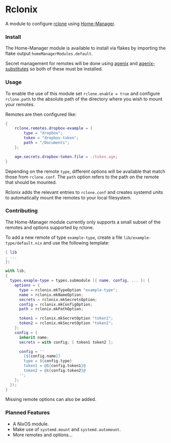 # Rclonix

A module to configure [rclone](https://rclone.org/) using [Home-Manager](https://github.com/nix-community/home-manager).

### Install

The Home-Manager module is available to install via flakes by importing the flake output `homeManagerModules.default`.

Secret management for remotes will be done using [agenix](https://github.com/ryantm/agenix) and [agenix-substitutes](https://github.com/elliott-farrall/agenix-substitutes) so both of these must be installed.

### Usage

To enable the use of this module set `rclone.enable = true` and configure `rclone.path` to the absolute path of the directory where you wish to mount your remotes.

Remotes are then configured like:
```nix
{
    rclone.remotes.dropbox-example = {
        type = "dropbox";
        token = "dropbox-token";
        path = "/Documents";
    };

    age.secrets.dropbox-token.file = ./token.age;
}
```
Depending on the remote `type`, different options will be available that match those from `rclone.conf`. The `path` option refers to the path on the remote that should be mounted.

Rclonix adds the relevant entries to `rclone.conf` and creates systemd units to automatically mount the remotes to your local filesystem.

### Contributing

The Home-Manager module currently only supports a small subset of the remotes and options supported by rclone.

To add a new remote of type `example-type`, create a file `lib/example-type/default.nix` and use the following template:
```nix
{ lib
, ...
}:

with lib;
{
  types.exaple-type = types.submodule ({ name, config, ... }: {
    options = {
      type = rclonix.mkTypeOption "example-type";
      name = rclonix.mkNameOption;
      secrets = rclonix.mkSecretsOption;
      config = rclonix.mkConfigOption;
      path = rclonix.mkPathOption;

      token1 = rclonix.mkSecretOption "token1";
      token2 = rclonix.mkSecretOption "token2";
    };
    config = {
      inherit name;
      secrets = with config; [ token1 token2 ];

      config = ''
        [${config.name}]
        type = ${config.type}
        token1 = @${config.token1}@
        token2 = @${config.token2}@
      '';
    };
  });
}
```
Missing remote options can also be added.

### Planned Features

- A NixOS module.
- Make use of `systemd.mount` and `systemd.automount`.
- More remotes and options...
